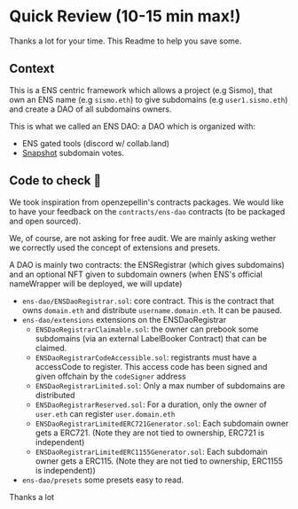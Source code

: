 # Quick Review (10-15 min max!)

Thanks a lot for your time. This Readme to help you save some.

## Context

This is a ENS centric framework which allows a project (e.g Sismo), that own an ENS name (e.g `sismo.eth`) to give subdomains (e.g `user1.sismo.eth`) and create a DAO of all subdomains owners.

This is what we called an ENS DAO: a DAO which is organized with:
- ENS gated tools (discord w/ collab.land)
- [Snapshot](https://snapshot.org/#/sismo.eth) subdomain votes.


## Code to check 🙏

We took inspiration from openzepellin's contracts packages. We would like to have your feedback on the `contracts/ens-dao` contracts (to be packaged and open sourced).

We, of course, are not asking for free audit. We are mainly asking wether we correctly used the concept of extensions and presets.

A DAO is mainly two contracts: the ENSRegistrar (which gives subdomains) and an optional NFT given to subdomain owners (when ENS's official nameWrapper will be deployed, we will update)

- `ens-dao/ENSDaoRegistrar.sol`: core contract. This is the contract that owns `domain.eth` and distribute `username.domain.eth`. It can be paused.
- `ens-dao/extensions` extensions on the ENSDaoRegistrar
  - `ENSDaoRegistrarClaimable.sol`: the owner can prebook some subdomains (via an external LabelBooker Contract) that can be claimed.
  - `ENSDaoRegistrarCodeAccessible.sol`: registrants must have a accessCode to register. This access code has been signed and given offchain by the        `codeSigner` address
  - `ENSDaoRegistrarLimited.sol`: Only a max number of subdomains are distributed
  - `ENSDaoRegistrarReserved.sol`: For a duration, only the owner of `user.eth` can register `user.domain.eth`
  - `ENSDaoRegistrarLimitedERC721Generator.sol`: Each subdomain owner gets a ERC721. (Note they are not tied to ownership, ERC721 is independent)
  - `ENSDaoRegistrarLimitedERC1155Generator.sol`: Each subdomain owner gets a ERC115. (Note they are not tied to ownership, ERC1155 is independent))
- `ens-dao/presets`  some presets easy to read.


Thanks a lot